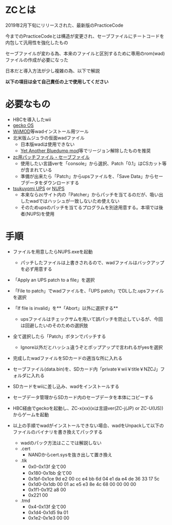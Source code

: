 # ZCとは
  2019年2月下旬にリリースされた、最新版のPracticeCode
  
  今までのPracticeCodeとは構造が変更され、セーブファイルにチートコードを内包して汎用性を強化したもの
  
  セーブファイルが変わる為、本来のファイルと区別するために専用のrom(wad)ファイルの作成が必要になった
  
  日本だと導入方法が少し複雑の為、以下で解説
  
  **以下の項目は全て自己責任の上で使用してください**
  
# 必要なもの
  - HBCを導入したwii
  - [gecko OS](https://wiibrew.org/wiki/Gecko_OS)
  - [WiiMOD](http://revowii.blog.fc2.com/blog-entry-25.html)等wadインストール用ツール
  - 北米版ムジュラの仮面wadファイル
    - 日本版wadは使用できない
    - [Yet Another Bluedump mod](https://wiidatabase.de/downloads/wii-tools/yet-another-bluedump-mod/)等でリージョン解除したものを推奨
  - [zc用パッチファイル・セーブファイル](https://zc.zeldacodes.org/)
    - 使用したい言語verを「console」から選択、Patch「0.1」はCSカット等が含まれている
    - 準備が出来たら「Patch」からupsファイルを、「Save Data」からセーブデータをダウンロードする
  - [tsukuyomi UPS](https://www.romhacking.net/utilities/519/) or [NUPS](https://www.romhacking.net/utilities/606/)
    - 本来ならzcサイト内の「Patcher」からパッチを当てるのだが、吸い出したwadではハッシュが一致しないため使えない
    - そのためupsのパッチを当てるプログラムを別途用意する。本項では後者(NUPS)を使用

# 手順
  - ファイルを用意したらNUPS.exeを起動
    - パッチしたファイルは上書きされるので、wadファイルはバックアップを必ず用意する
  - 「Apply an UPS patch to a file」を選択
  - 「File to patch」でwadファイルを、「UPS patch」でDLした.upsファイルを選択
  - 「If file is invalid」を**「Abort」以外に選択する**
    - upsファイルはチェックサムを用いて誤パッチを防止しているが、今回は回避したいのそのための選択肢
  - 全て選択したら「Patch」ボタンでパッチする
    - Ignore以外だとハッシュ違うぞとポップアップで言われるがyesを選択
  - 完成したwadファイルをSDカードの適当な所に入れる
  - セーブファイル(data.bin)を、SDカード内「private￥wii￥title￥NZCJ」フォルダに入れる
  - SDカードをwiiに差し込み、wadをインストールする
  - セーブデータ管理からSDカード内のセーブデータを本体にコピーする
  - HBC経由でgeckoを起動し、ZC-x(xx)(xは言語ver(ZC-j(JP) or ZC-U(US))からゲームを起動
  
  - 以上の手順でwadがインストールできない場合、wadをUnpackして以下のファイルのバイナリを書き換えてパックする
    - wadのパック方法はここでは解説しない
    - .cert
      - NANDからcert.sysを抜き出して置き換え
    - .tik
      - 0x0-0x13f 全て00
      - 0x180-0x1bb 全て00
      - 0x1bf-0x1ce 9d e2 00 cc e4 bb 6d 04 e1 da e4 de 36 33 17 5c
      - 0x1d0-0x1db 00 01 ac e5 e3 8e 4c 68 00 00 00 00
      - 0x1f1-0x1f2 a8 00
      - 0x221 00
    - .tmd
      - 0x4-0x13f 全て00
      - 0x1d4-0x1d5 9a 01
      - 0x1e2-0x1e3 00 00
     
 
